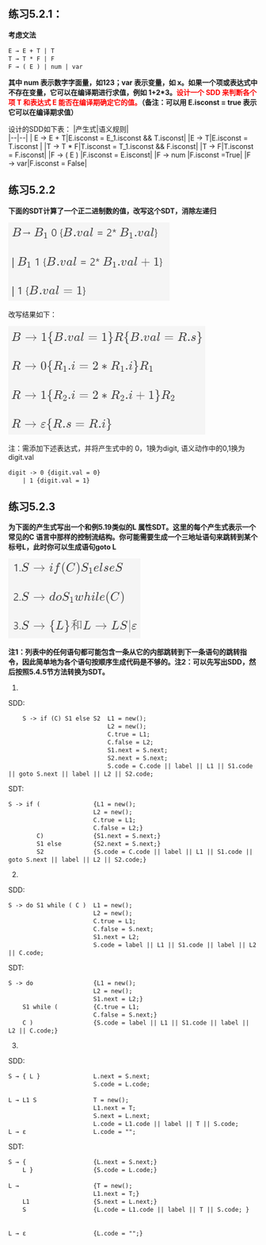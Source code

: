 ## 练习5.2.1：
**考虑文法**

    E → E + T | T
    T → T * F | F
    F → ( E ) | num | var
**其中 num 表示数字字面量，如123；var 表示变量，如 x。如果一个项或表达式中不存在变量，它可以在编译期进行求值，例如 1+2*3。<font color="red">设计一个 SDD 来判断各个项 T 和表达式 E 能否在编译期确定它的值。</font>（备注：可以用 E.isconst = true 表示它可以在编译期求值）**

设计的SDD如下表：
|产生式|语义规则|  
|--|--|
| E → E + T|E.isconst = E_1.isconst && T.isconst|
|E → T|E.isconst = T.isconst  |
|T → T * F|T.isconst = T_1.isconst && F.isconst|
|T → F|T.isconst = F.isconst|
|F → ( E ) |F.isconst = E.isconst|
|F → num |F.isconst =True|
|F → var|F.isconst = False|

## 练习5.2.2
**下面的SDT计算了一个正二进制数的值，改写这个SDT，消除左递归**

![example1](../pics/homework9_1.png)


 改写结果如下：

![example2](../pics/homework9_2.png)

注：需添加下述表达式，并将产生式中的 0，1换为digit, 语义动作中的0,1换为digit.val

    digit -> 0 {digit.val = 0} 
        | 1 {digit.val = 1}

## 练习5.2.3
**为下面的产生式写出一个和例5.19类似的L 属性SDT。这里的每个产生式表示一个常见的C 语言中那样的控制流结构。你可能需要生成一个三地址语句来跳转到某个标号L，此时你可以生成语句goto L**

![example3](../pics/homework9_3.png)

**注1：列表中的任何语句都可能包含一条从它的内部跳转到下一条语句的跳转指令，因此简单地为各个语句按顺序生成代码是不够的。注2：可以先写出SDD，然后按照5.4.5节方法转换为SDT。**

1.
SDD:

        S -> if (C) S1 else S2 	L1 = new();
                                L2 = new();
                                C.true = L1;
                                C.false = L2;
                                S1.next = S.next;
                                S2.next = S.next;
                                S.code = C.code || label || L1 || S1.code || goto S.next || label || L2 || S2.code;
                                
SDT:

    S -> if (				{L1 = new();
                            L2 = new();
                            C.true = L1;
                            C.false = L2;}
            C) 				{S1.next = S.next;}
            S1 else 		{S2.next = S.next;}
            S2 				{S.code = C.code || label || L1 || S1.code || goto S.next || label || L2 || S2.code;}

2.

SDD:

    S -> do S1 while ( C ) 	L1 = new();
                            L2 = new();
                            C.true = L1;
                            C.false = S.next;
                            S1.next = L2;
                            S.code = label || L1 || S1.code || label || L2 || C.code;


SDT:

    S -> do 				{L1 = new();
                            L2 = new();
                            S1.next = L2;}
        S1 while ( 			{C.true = L1;
                            C.false = S.next;}
        C ) 				{S.code = label || L1 || S1.code || label || L2 || C.code;}


3.

SDD:

    S → { L }				L.next = S.next;
                            S.code = L.code;

    L → L1 S 				T = new();
                            L1.next = T;
                            S.next = L.next;
                            L.code = L1.code || label || T || S.code; 
    L → ε 					L.code = "";


SDT:

    S → { 					{L.next = S.next;}
        L }					{S.code = L.code;}

    L → 					{T = new();
                            L1.next = T;}
        L1 					{S.next = L.next;}
        S 					{L.code = L1.code || label || T || S.code; }
                            
                            
    L → ε 					{L.code = "";}